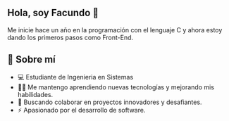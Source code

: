 ## Hola, soy Facundo 👋

Me inicie hace un año en la programación con el lenguaje C y ahora estoy dando los primeros pasos como Front-End.

## 🚀 Sobre mí

- 💻 Estudiante de Ingenieria en Sistemas
- 👨‍🔬 Me mantengo aprendiendo nuevas tecnologías y mejorando mis habilidades.
- 👥 Buscando colaborar en proyectos innovadores y desafiantes.
- ⚡ Apasionado por el desarrollo de software.



<!--
**Facundo-Lucero/Facundo-Lucero** is a ✨ _special_ ✨ repository because its `README.md` (this file) appears on your GitHub profile.

Here are some ideas to get you started:

- 🔭 I’m currently working on ...
- 🌱 I’m currently learning ...
- 👯 I’m looking to collaborate on ...
- 🤔 I’m looking for help with ...
- 💬 Ask me about ...
- 📫 How to reach me: ...
- 😄 Pronouns: ...
- ⚡ Fun fact: ...
-->
